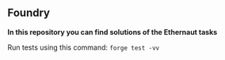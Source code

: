 ## Foundry

**In this repository you can find solutions of the Ethernaut tasks**

Run tests using this command: `forge test -vv`
```
